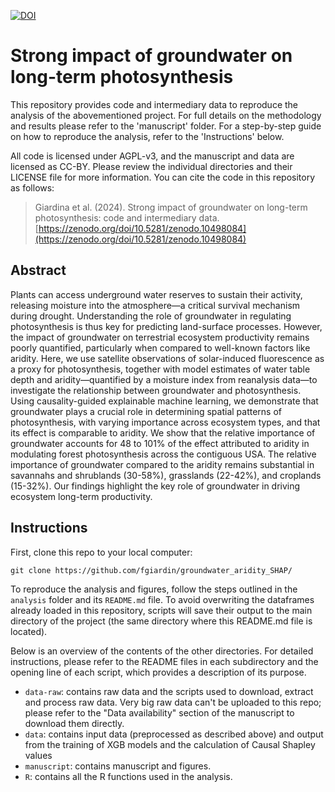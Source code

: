 [![DOI](https://zenodo.org/badge/741571682.svg)](https://zenodo.org/doi/10.5281/zenodo.10498084)

# Strong impact of groundwater on long-term photosynthesis
This repository provides code and intermediary data to reproduce the analysis of the abovementioned project. For full details on the methodology and results please refer to the 'manuscript' folder. For a step-by-step guide on how to reproduce the analysis, refer to the 'Instructions' below. 

All code is licensed under AGPL-v3, and the manuscript and data are licensed as CC-BY. Please review the individual directories and their LICENSE file for more information. You can cite the code in this repository as follows:

> Giardina et al. (2024). Strong impact of groundwater on long-term photosynthesis: code and intermediary data. [https://zenodo.org/doi/10.5281/zenodo.10498084](https://zenodo.org/doi/10.5281/zenodo.10498084)


## Abstract
Plants can access underground water reserves to sustain their activity, releasing moisture into the atmosphere—a critical survival mechanism during drought. Understanding the role of groundwater in regulating photosynthesis is thus key for predicting land-surface processes. However, the impact of groundwater on terrestrial ecosystem productivity remains poorly quantified, particularly when compared to well-known factors like aridity. Here, we use satellite observations of solar-induced fluorescence as a proxy for photosynthesis, together with model estimates of water table depth and aridity—quantified by a moisture index from reanalysis data—to investigate the relationship between groundwater and photosynthesis. Using causality-guided explainable machine learning, we demonstrate that groundwater plays a crucial role in determining spatial patterns of photosynthesis, with varying importance across ecosystem types, and that its effect is comparable to aridity. We show that the relative importance of groundwater accounts for 48 to 101% of the effect attributed to aridity in modulating forest photosynthesis across the contiguous USA. The relative importance of groundwater compared to the aridity remains substantial in savannahs and shrublands (30-58%), grasslands (22-42%), and croplands (15-32%). Our findings highlight the key role of groundwater in driving ecosystem long-term productivity. 

## Instructions
First, clone this repo to your local computer:

```
git clone https://github.com/fgiardin/groundwater_aridity_SHAP/
```

To reproduce the analysis and figures, follow the steps outlined in the `analysis` folder and its `README.md` file. To avoid overwriting the dataframes already loaded in this repository, scripts will save their output to the main directory of the project (the same directory where this README.md file is located).

Below is an overview of the contents of the other directories. For detailed instructions, please refer to the README files in each subdirectory and the opening line of each script, which provides a description of its purpose.

* `data-raw`: contains raw data and the scripts used to download, extract and process raw data. Very big raw data can't be uploaded to this repo; please refer to the "Data availability" section of the manuscript to download them directly.
* `data`: contains input data (preprocessed as described above) and output from the training of XGB models and the calculation of Causal Shapley values
* `manuscript`: contains manuscript and figures.
* `R`: contains all the R functions used in the analysis.

